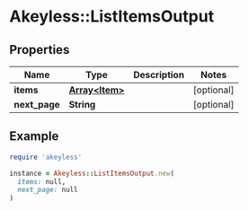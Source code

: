 # Akeyless::ListItemsOutput

## Properties

| Name | Type | Description | Notes |
| ---- | ---- | ----------- | ----- |
| **items** | [**Array&lt;Item&gt;**](Item.md) |  | [optional] |
| **next_page** | **String** |  | [optional] |

## Example

```ruby
require 'akeyless'

instance = Akeyless::ListItemsOutput.new(
  items: null,
  next_page: null
)
```

